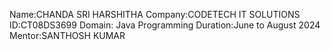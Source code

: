 Name:CHANDA SRI HARSHITHA
Company:CODETECH IT SOLUTIONS
ID:CT08DS3699
Domain: Java Programming
Duration:June to August 2024
Mentor:SANTHOSH KUMAR
